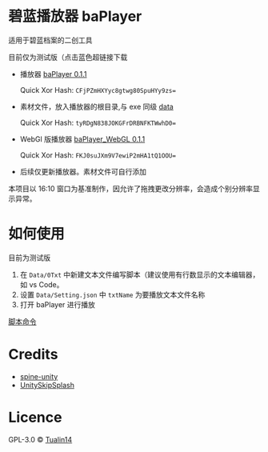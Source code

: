 # 碧蓝播放器 baPlayer

适用于碧蓝档案的二创工具

目前仅为测试版（点击蓝色超链接下载

- 播放器 [baPlayer 0.1.1](https://dza.vin/baPlayer)

  Quick Xor Hash: `CFjPZmHXYyc8gtwg80SpuHYy9zs=`

- 素材文件，放入播放器的根目录,与 exe 同级 [data](https://dza.vin/baPlayerData)

  Quick Xor Hash: `tyRDgN838JOKGFrDRBNFKTWwhD0=`

- WebGl 版播放器 [baPlayer_WebGL 0.1.1](https://dza.vin/baPlayer_WebGL)

  Quick Xor Hash: `FKJ0suJXm9V7ewiP2mHA1tQ1OOU=`

- 后续仅更新播放器。素材文件可自行添加

本项目以 16:10 窗口为基准制作，因允许了拖拽更改分辨率，会造成个别分辨率显示异常。

# 如何使用

目前为测试版

1. 在 `Data/0Txt` 中新建文本文件编写脚本（建议使用有行数显示的文本编辑器，如 vs Code。
2. 设置 `Data/Setting.json` 中 `txtName` 为要播放文本文件名称
3. 打开 baPlayer 进行播放

[脚本命令](./Doc/Command.md)

# Credits

- [spine-unity](http://zh.esotericsoftware.com/spine-unity)
- [UnitySkipSplash](https://github.com/psygames/UnitySkipSplash)

# Licence

GPL-3.0 © [Tualin14](https://github.com/Tualin14/baPlayer)
